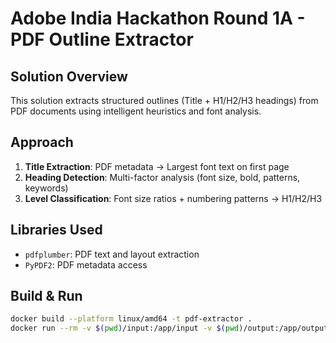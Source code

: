 # Adobe India Hackathon Round 1A - PDF Outline Extractor

## Solution Overview
This solution extracts structured outlines (Title + H1/H2/H3 headings) from PDF documents using intelligent heuristics and font analysis.

## Approach
1. **Title Extraction**: PDF metadata → Largest font text on first page
2. **Heading Detection**: Multi-factor analysis (font size, bold, patterns, keywords)
3. **Level Classification**: Font size ratios + numbering patterns → H1/H2/H3

## Libraries Used
- `pdfplumber`: PDF text and layout extraction
- `PyPDF2`: PDF metadata access

## Build & Run
```bash
docker build --platform linux/amd64 -t pdf-extractor .
docker run --rm -v $(pwd)/input:/app/input -v $(pwd)/output:/app/output --network none pdf-extractor